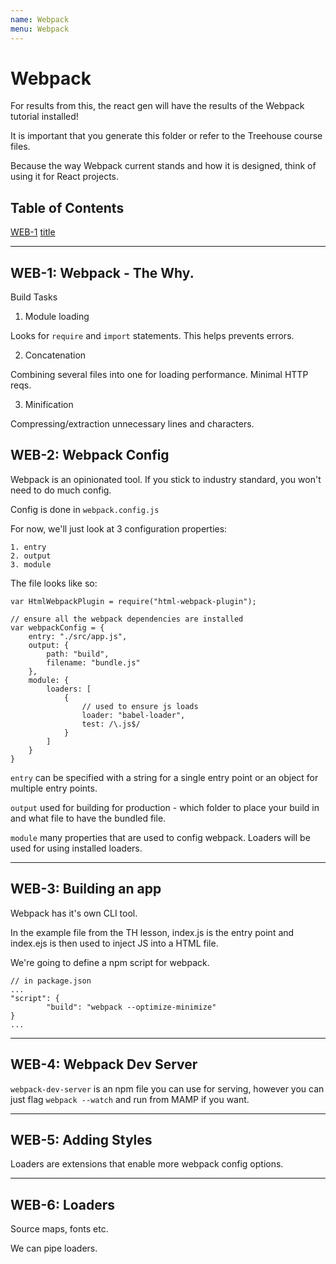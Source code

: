 ```yaml
---
name: Webpack
menu: Webpack
---
```


# Webpack

For results from this, the react gen will have the results of the Webpack tutorial installed!

It is important that you generate this folder or refer to the Treehouse course files.

Because the way Webpack current stands and how it is designed, think of using it for React projects.

## Table of Contents

<a href="#web1">WEB-1</a>
<a href="#web2">title</a>

---

## WEB-1: Webpack - The Why.

Build Tasks

1. Module loading

Looks for `require` and `import` statements. This helps prevents errors.

2. Concatenation

Combining several files into one for loading performance. Minimal HTTP reqs.

3. Minification

Compressing/extraction unnecessary lines and characters.

## WEB-2: Webpack Config

Webpack is an opinionated tool. If you stick to industry standard, you won't need to do much config.

Config is done in `webpack.config.js`

For now, we'll just look at 3 configuration properties:

```
1. entry
2. output
3. module
```

The file looks like so:

```
var HtmlWebpackPlugin = require("html-webpack-plugin");

// ensure all the webpack dependencies are installed
var webpackConfig = {
	entry: "./src/app.js",
	output: {
		path: "build",
		filename: "bundle.js"
	},
	module: {
		loaders: [
			{
				// used to ensure js loads
				loader: "babel-loader",
				test: /\.js$/
			}
		]
	}
}
```

`entry` can be specified with a string for a single entry point or an object for multiple entry points.

`output` used for building for production - which folder to place your build in and what file to have the bundled file.

`module` many properties that are used to config webpack. Loaders will be used for using installed loaders.

---

## WEB-3: Building an app

Webpack has it's own CLI tool.

In the example file from the TH lesson, index.js is the entry point and index.ejs is then used to inject JS into a HTML file.

We're going to define a npm script for webpack.

```
// in package.json
...
"script": {
		"build": "webpack --optimize-minimize"
}
...
```

---

## WEB-4: Webpack Dev Server

`webpack-dev-server` is an npm file you can use for serving, however you can just flag `webpack --watch` and run from MAMP if you want.

---

## WEB-5: Adding Styles

Loaders are extensions that enable more webpack config options.

---

## WEB-6: Loaders

Source maps, fonts etc.

We can pipe loaders.
